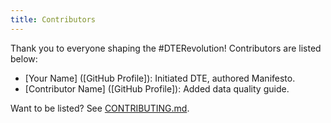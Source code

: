 ```yaml
---
title: Contributors
---
```


Thank you to everyone shaping the #DTERevolution! Contributors are listed below:

- [Your Name] ([GitHub Profile]): Initiated DTE, authored Manifesto.
- [Contributor Name] ([GitHub Profile]): Added data quality guide.

Want to be listed? See [CONTRIBUTING.md](/community/CONTRIBUTING.md).


